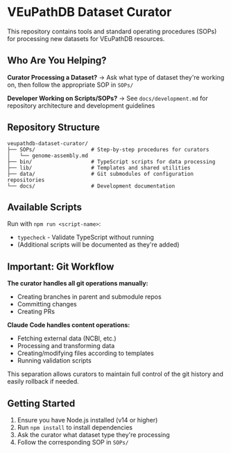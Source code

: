 # VEuPathDB Dataset Curator

This repository contains tools and standard operating procedures (SOPs) for processing new datasets for VEuPathDB resources.

## Who Are You Helping?

**Curator Processing a Dataset?**
→ Ask what type of dataset they're working on, then follow the appropriate SOP in `SOPs/`

**Developer Working on Scripts/SOPs?**
→ See `docs/development.md` for repository architecture and development guidelines

## Repository Structure

```
veupathdb-dataset-curator/
├── SOPs/                  # Step-by-step procedures for curators
│   └── genome-assembly.md
├── bin/                   # TypeScript scripts for data processing
├── lib/                   # Templates and shared utilities
├── data/                  # Git submodules of configuration repositories
└── docs/                  # Development documentation
```

## Available Scripts

Run with `npm run <script-name>`:

- `typecheck` - Validate TypeScript without running
- (Additional scripts will be documented as they're added)

## Important: Git Workflow

**The curator handles all git operations manually:**
- Creating branches in parent and submodule repos
- Committing changes
- Creating PRs

**Claude Code handles content operations:**
- Fetching external data (NCBI, etc.)
- Processing and transforming data
- Creating/modifying files according to templates
- Running validation scripts

This separation allows curators to maintain full control of the git history and easily rollback if needed.

## Getting Started

1. Ensure you have Node.js installed (v14 or higher)
2. Run `npm install` to install dependencies
3. Ask the curator what dataset type they're processing
4. Follow the corresponding SOP in `SOPs/`